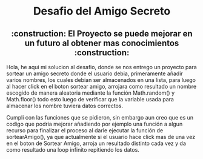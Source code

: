 <h1 align="center"> Desafio del Amigo Secreto</h1>
<h2 align="center">
:construction: El Proyecto se puede mejorar en un futuro al obtener mas conocimientos :construction:
</h2>
<p> Hola, he aqui mi solucion al desafio, donde se nos entrego un proyecto para sortear un amigo secreto donde el usuario debia, primeramente añadir varios nombres, los cuales debian ser 
almacenados en una lista, para luego al hacer click en el boton sortear amigo, arrojara como resultado un nombre escogido de manera aleatoria mediante la función Math.random() y Math.floor()
todo esto luego de verificar que la variable usada para almacenar los nombre tuviera datos correctos. </p>

<p> Cumpli con las funciones que se pidieron, sin embargo aun creo que es un codigo que podria mejorar añadiendo por ejemplo una función a algun recurso para finalizar el proceso
al darle ejecutar la función de sortearAmigo(), ya que actualmente si el usuario hace click mas de una vez en el boton de Sortear Amigo, arroja un resultado distinto cada vez y
da como resultado una loop infinito repitiendo los datos.  </p>
